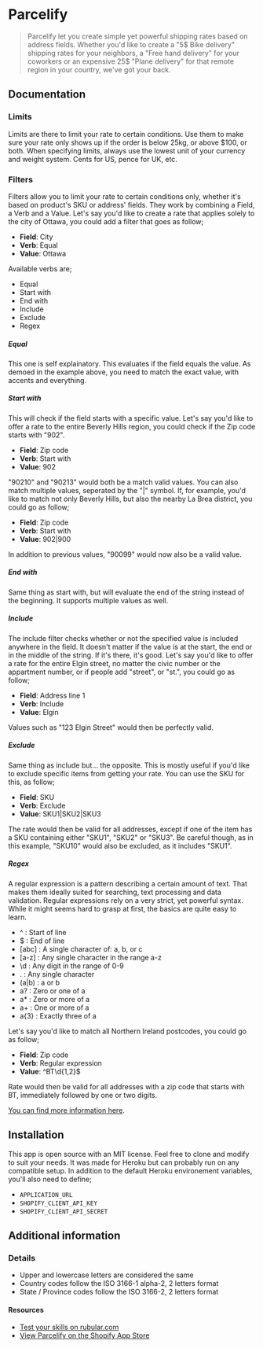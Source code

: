 # Parcelify

> Parcelify let you create simple yet powerful shipping rates based on address fields. Whether you'd like to create a "5$ Bike delivery" shipping rates for your neighbors, a "Free hand delivery" for your coworkers or an expensive 25$ "Plane delivery" for that remote region in your country, we've got your back.

## Documentation

### Limits

Limits are there to limit your rate to certain conditions. Use them to make sure your rate only shows up if the order is below 25kg, or above $100, or both. When specifying limits, always use the lowest unit of your currency and weight system. Cents for US, pence for UK, etc.

### Filters

Filters allow you to limit your rate to certain conditions only, whether it's based on product's SKU or address' fields. They work by combining a Field, a Verb and a Value. Let's say you'd like to create a rate that applies solely to the city of Ottawa, you could add a filter that goes as follow;

- **Field**: City
- **Verb**: Equal
- **Value**: Ottawa

Available verbs are;

- Equal
- Start with
- End with
- Include
- Exclude
- Regex

##### Equal

This one is self explainatory. This evaluates if the field equals the value. As demoed in the example above, you need to match the exact value, with accents and everything.

##### Start with

This will check if the field starts with a specific value. Let's say you'd like to offer a rate to the entire Beverly Hills region, you could check if the Zip code starts with "902".

- **Field**: Zip code
- **Verb**: Start with
- **Value**: 902

"90210" and "90213" would both be a match valid values. You can also match multiple values, seperated by the "|" symbol. If, for example, you'd like to match not only Beverly Hills, but also the nearby La Brea district, you could go as follow;

- **Field**: Zip code
- **Verb**: Start with
- **Value**: 902|900

In addition to previous values, "90099" would now also be a valid value.

##### End with

Same thing as start with, but will evaluate the end of the string instead of the beginning. It supports multiple values as well.

##### Include

The include filter checks whether or not the specified value is included anywhere in the field. It doesn't matter if the value is at the start, the end or in the middle of the string. If it's there, it's good. Let's say you'd like to offer a rate for the entire Elgin street, no matter the civic number or the appartment number, or if people add "street", or "st.", you could go as follow;

- **Field**: Address line 1
- **Verb**: Include
- **Value**: Elgin

Values such as "123 Elgin Street" would then be perfectly valid.


##### Exclude

Same thing as include but... the opposite. This is mostly useful if you'd like to exclude specific items from getting your rate. You can use the SKU for this, as follow;

- **Field**: SKU
- **Verb**: Exclude
- **Value**: SKU1|SKU2|SKU3

The rate would then be valid for all addresses, except if one of the item has a SKU containing either "SKU1", "SKU2" or "SKU3". Be careful though, as in this example, "SKU10" would also be excluded, as it includes "SKU1".


##### Regex

A regular expression is a pattern describing a certain amount of text. That makes them ideally suited for searching, text processing and data validation. Regular expressions rely on a very strict, yet powerful syntax. While it might seems hard to grasp at first, the basics are quite easy to learn.

- ^ : Start of line
- $ : End of line
- [abc]	: A single character of: a, b, or c
- [a-z] : Any single character in the range a-z
- \d : Any digit in the range of 0-9
- . : Any single character
- (a|b) : a or b
- a? : Zero or one of a
- a* : Zero or more of a
- a+ : One or more of a
- a{3} : Exactly three of a

Let's say you'd like to match all Northern Ireland postcodes, you could go as follow;

- **Field**: Zip code
- **Verb**: Regular expression
- **Value**: ^BT\d{1,2}$

Rate would then be valid for all addresses with a zip code that starts with BT, immediately followed by one or two digits.

[You can find more information here](http://www.regular-expressions.info/lookaround.html).

## Installation

This app is open source with an MIT license. Feel free to clone and modify to suit your needs. It was made for Heroku but can probably run on any compatible setup. In addition to the default Heroku environement variables, you'll also need to define;

- `APPLICATION_URL`
- `SHOPIFY_CLIENT_API_KEY`
- `SHOPIFY_CLIENT_API_SECRET`

## Additional information

### Details

- Upper and lowercase letters are considered the same
- Country codes follow the ISO 3166-1 alpha-2, 2 letters format
- State / Province codes follow the ISO 3166-2, 2 letters format

#### Resources

- [Test your skills on rubular.com](http://rubular.com/)
- [View Parcelify on the Shopify App Store](https://apps.shopify.com/parcelify)
